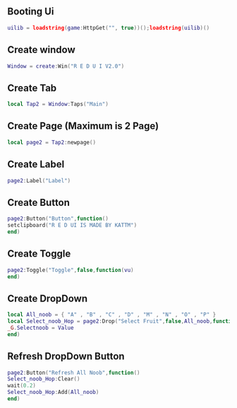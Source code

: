 ## Booting Ui
```lua
uilib = loadstring(game:HttpGet("", true))();loadstring(uilib)()
```
## Create window
```lua
Window = create:Win("R E D U I V2.0")
```
## Create Tab
```lua
local Tap2 = Window:Taps("Main")
```
## Create Page (Maximum is 2 Page)
```lua
local page2 = Tap2:newpage()
```
## Create Label
```lua
page2:Label("Label")
```
## Create Button
```lua
page2:Button("Button",function()
setclipboard("R E D UI IS MADE BY KATTM")
end)
```
## Create Toggle
```lua
page2:Toggle("Toggle",false,function(vu)
end)
```
## Create DropDown
```lua
local All_noob = { "A" , "B" , "C" , "D" , "M" , "N" , "O" , "P" }
local Select_noob_Hop = page2:Drop("Select Fruit",false,All_noob,function(Value)
_G.Selectnoob = Value
end)
```
## Refresh DropDown Button
```lua
page2:Button("Refresh All Noob",function()
Select_noob_Hop:Clear()
wait(0.2)
Select_noob_Hop:Add(All_noob)
end) 
```
